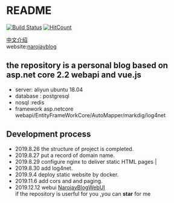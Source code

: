 # README

[![Build Status](https://dev.azure.com/hj200812/TestProject/_apis/build/status/hjsjy.NarojayBlog?branchName=master)](https://dev.azure.com/hj200812/TestProject/_build/latest?definitionId=1&branchName=master) [![HitCount](http://hits.dwyl.io/hj200812@126com/NarojayBlog.svg)](http://hits.dwyl.io/hj200812@126com/NarojayBlog)

[中文介绍](https://github.com/hjsjy/NarojayBlog/blob/master/Chinese.md)<br>
website:[narojayblog](http://www.narojay.com)
## the repository is  a personal blog based on asp.net core 2.2 webapi and vue.js

* server: aliyun ubuntu 18.04
* database : postgresql
* nosql :redis
* framework  asp.netcore webapi/EntityFrameWorkCore/AutoMapper/markdig/log4net

## Development process

* 2019.8.26 the structure of project is completed.
* 2019.8.27 put a record of domain name.
* 2019.8.29 configure nginx to deliver static HTML pages \|   
* 2019.8.30 add log4net.
* 2019.9.4 deploy static website by docker.
* 2019.11.6 add cors and and paging.
* 2019.12.12 webui [NarojayBlogWebUI](https://github.com/hjsjy/NarojayBlogWebUI)<br>
if the repository is userful for you ,you can **star** for me
